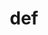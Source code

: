---
category: 3-letters
denotation: null
name: def
reference_link: https://www.etymonline.com/word/def
root_language: null
root_name: null
title: def
type: free
word_sums:
- respelling: def
  sum: 'Def + '
---